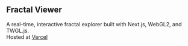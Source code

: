 ## Fractal Viewer

A real-time, interactive fractal explorer built with Next.js, WebGL2, and TWGL.js.
<br> Hosted at [Vercel](https://fractal-viewer.vercel.app/)
